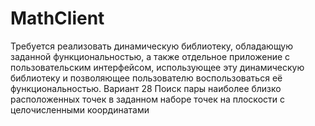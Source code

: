 # MathClient
Требуется реализовать динамическую библиотеку,
обладающую заданной функциональностью, а также отдельное
приложение с пользовательским интерфейсом, использующее
эту динамическую библиотеку и позволяющее пользователю
воспользоваться её функциональностью.
Вариант 28 Поиск пары наиболее близко расположенных точек в
заданном наборе точек на плоскости с целочисленными
координатами
